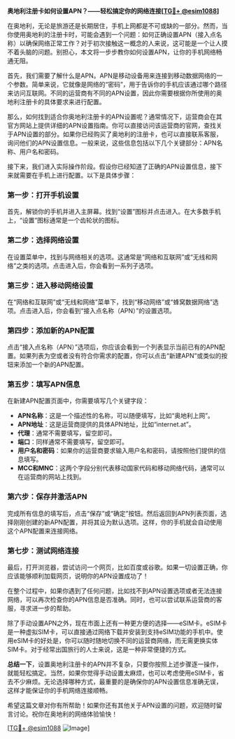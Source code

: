 **奥地利注册卡如何设置APN？——轻松搞定你的网络连接[[TG💪+ @esim1088](https://t.me/s/esim1088)]**

在奥地利，无论是旅游还是长期居住，手机上网都是不可或缺的一部分。然而，当你使用奥地利的注册卡时，可能会遇到一个问题：如何正确设置APN（接入点名称）以确保网络正常工作？对于初次接触这一概念的人来说，这可能是一个让人摸不着头脑的问题。别担心，本文将一步步教你如何设置APN，让你的手机网络畅通无阻。

首先，我们需要了解什么是APN。APN是移动设备用来连接到移动数据网络的一个参数。简单来说，它就像是网络的“密码”，用于告诉你的手机应该通过哪个路径来访问互联网。不同的运营商有不同的APN设置，因此你需要根据你所使用的奥地利注册卡的具体要求来进行配置。

那么，如何找到适合你奥地利注册卡的APN设置呢？通常情况下，运营商会在其官方网站上提供详细的APN设置指南。你可以直接访问该运营商的官网，查找关于APN设置的部分。如果你已经购买了奥地利的注册卡，也可以直接联系客服，询问他们的APN设置信息。一般来说，这些信息包括以下几个关键部分：APN名称、用户名和密码。

接下来，我们进入实际操作阶段。假设你已经知道了正确的APN设置信息，接下来就需要在手机上进行配置。以下是具体步骤：

### **第一步：打开手机设置**
首先，解锁你的手机并进入主屏幕。找到“设置”图标并点击进入。在大多数手机上，“设置”图标通常是一个齿轮状的图标。

### **第二步：选择网络设置**
在设置菜单中，找到与网络相关的选项。这通常是“网络和互联网”或“无线和网络”之类的选项。点击进入后，你会看到一系列子选项。

### **第三步：进入移动网络设置**
在“网络和互联网”或“无线和网络”菜单下，找到“移动网络”或“蜂窝数据网络”选项。点击进入后，你会看到“接入点名称（APN）”的设置选项。

### **第四步：添加新的APN配置**
点击“接入点名称（APN）”选项后，你应该会看到一个列表显示当前已有的APN配置。如果列表为空或者没有符合你需求的配置，你可以点击“新建APN”或类似的按钮来添加一个新的APN配置。

### **第五步：填写APN信息**
在新建APN配置页面中，你需要填写几个关键字段：
- **APN名称**：这是一个描述性的名称，可以随便填写，比如“奥地利上网”。
- **APN地址**：这是运营商提供的具体APN地址，比如“internet.at”。
- **代理**：通常不需要填写，留空即可。
- **端口**：同样通常不需要填写，留空即可。
- **用户名和密码**：如果你的运营商要求输入用户名和密码，请按照他们提供的信息填写。
- **MCC和MNC**：这两个字段分别代表移动国家代码和移动网络代码，通常可以在运营商的网站上找到。

### **第六步：保存并激活APN**
完成所有信息的填写后，点击“保存”或“确定”按钮。然后返回到APN列表页面，选择刚刚创建的新APN配置，并将其设为默认选项。这样，你的手机就会自动使用这个APN配置来连接网络。

### **第七步：测试网络连接**
最后，打开浏览器，尝试访问一个网页，比如百度或谷歌。如果一切设置正确，你应该能够顺利加载网页，说明你的APN设置成功了！

在整个过程中，如果你遇到了任何问题，比如找不到APN设置选项或者无法连接网络，可以再次检查你的APN信息是否准确。同时，也可以尝试联系运营商的客服，寻求进一步的帮助。

除了手动设置APN之外，现在市面上还有一种更方便的选择——eSIM卡。eSIM卡是一种虚拟SIM卡，可以直接通过网络下载并安装到支持eSIM功能的手机中。使用eSIM卡的好处是，你可以随时随地切换不同的运营商网络，而无需更换实体SIM卡。对于经常出国旅行的人士来说，这是一种非常便捷的方式。

**总结一下**，设置奥地利注册卡的APN并不复杂，只要你按照上述步骤逐一操作，就能轻松搞定。当然，如果你觉得手动设置太麻烦，也可以考虑使用eSIM卡，省去不少麻烦。无论选择哪种方式，最重要的是确保你的APN设置信息准确无误，这样才能保证你的手机网络连接顺畅。

希望这篇文章对你有所帮助！如果你还有其他关于APN设置的问题，欢迎随时留言讨论。祝你在奥地利的网络体验愉快！

[[TG💪+ @esim1088](https://t.me/s/esim1088) ![Image](https://i.postimg.cc/4NQfJmqS/Snipaste-2025-05-13-00-14-12.png)]